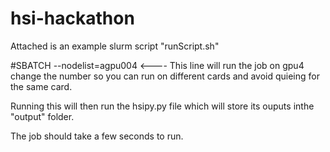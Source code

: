 # hsi-hackathon


Attached is an example slurm script "runScript.sh"

#SBATCH --nodelist=agpu004 <---- This line will run the job on gpu4 change the number so you can run on different cards and avoid quieing for the same card.



Running this will then run the hsipy.py file which will store its ouputs inthe "output" folder.

The job should take a few seconds to run.

